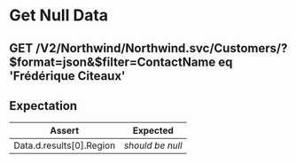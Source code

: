 # Get Null Data

## GET /V2/Northwind/Northwind.svc/Customers/?$format=json&$filter=ContactName eq 'Frédérique Citeaux'

## Expectation

| Assert | Expected |
| - | - |
| Data.d.results[0].Region | *should be null* |